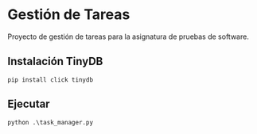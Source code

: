 # Gestión de Tareas
Proyecto de gestión de tareas para la asignatura de pruebas de software.

## Instalación TinyDB
```
pip install click tinydb
```

## Ejecutar
```
python .\task_manager.py
```